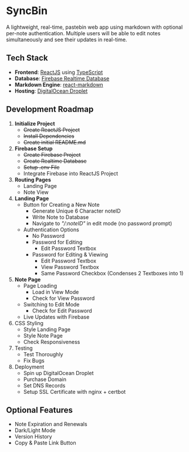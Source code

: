 # SyncBin
A lightweight, real-time, pastebin web app using markdown with optional per-note authentication.
Multiple users will be able to edit notes simultaneously and see their updates in real-time.

## Tech Stack
- **Frontend**: [ReactJS](https://react.dev/) using [TypeScript](https://www.typescriptlang.org/docs/)
- **Database**: [Firebase Realtime Database](https://firebase.google.com/docs/database)
- **Markdown Engine**: [react-markdown](https://github.com/remarkjs/react-markdown)
- **Hosting**: [DigitalOcean Droplet](https://www.digitalocean.com/products/droplets)

## Development Roadmap
1. **Initialize Project**
    - ~~Create ReactJS Project~~
    - ~~Install Dependencies~~
    - ~~Create initial README.md~~
2. **Firebase Setup**
    - ~~Create Firebase Project~~
    - ~~Create Realtime Database~~
    - ~~Setup .env File~~
    - Integrate Firebase into ReactJS Project
3. **Routing Pages**
    - Landing Page
    - Note View
4. **Landing Page**
    - Button for Creating a New Note
        - Generate Unique 6 Character noteID
        - Write Note to Database
        - Navigate to *"/:noteID"* in edit mode (no password prompt)
    - Authentication Options
        - No Password
        - Password for Editing
            - Edit Password Textbox
        - Password for Editing & Viewing
            - Edit Password Textbox
            - View Password Textbox
            - Same Password Checkbox (Condenses 2 Textboxes into 1) 
5. **Note Page**
    - Page Loading
        - Load in View Mode
        - Check for View Password
    - Switching to Edit Mode
        - Check for Edit Password
    - Live Updates with Firebase
6. CSS Styling
    - Style Landing Page
    - Style Note Page
    - Check Responsiveness
7. Testing
    - Test Thoroughly
    - Fix Bugs
8. Deployment
    - Spin up DigitalOcean Droplet
    - Purchase Domain
    - Set DNS Records
    - Setup SSL Certificate with nginx + certbot
    
## Optional Features
- Note Expiration and Renewals
- Dark/Light Mode
- Version History
- Copy & Paste Link Button